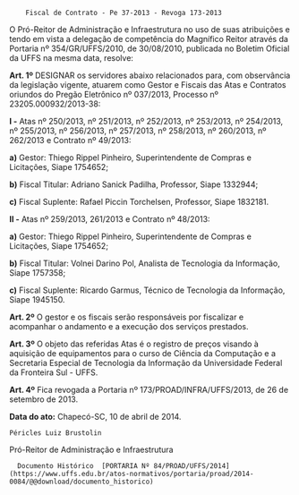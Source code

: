         Fiscal de Contrato - Pe 37-2013 - Revoga 173-2013  

O Pró-Reitor de Administração e Infraestrutura no uso de suas atribuições e tendo em vista a delegação de competência do Magnífico Reitor através da Portaria nº 354/GR/UFFS/2010, de 30/08/2010, publicada no Boletim Oficial da UFFS na mesma data, resolve:

 **Art. 1º** DESIGNAR os servidores abaixo relacionados para, com observância da legislação vigente, atuarem como Gestor e Fiscais das Atas e Contratos oriundos do Pregão Eletrônico nº 037/2013, Processo nº 23205.000932/2013-38:

 **I -** Atas nº 250/2013, nº 251/2013, nº 252/2013, nº 253/2013, nº 254/2013, nº 255/2013, nº 256/2013, nº 257/2013, nº 258/2013, nº 260/2013, nº 262/2013 e Contrato nº 49/2013:

 **a)** Gestor: Thiego Rippel Pinheiro, Superintendente de Compras e Licitações, Siape 1754652;

 **b)** Fiscal Titular: Adriano Sanick Padilha, Professor, Siape 1332944;

 **c)** Fiscal Suplente: Rafael Piccin Torchelsen, Professor, Siape 1832181.

 **II -** Atas nº 259/2013, 261/2013 e Contrato nº 48/2013:

 **a)** Gestor: Thiego Rippel Pinheiro, Superintendente de Compras e Licitações, Siape 1754652;

 **b)** Fiscal Titular: Volnei Darino Pol, Analista de Tecnologia da Informação, Siape 1757358;

 **c)** Fiscal Suplente: Ricardo Garmus, Técnico de Tecnologia da Informação, Siape 1945150.

 **Art. 2º** O gestor e os fiscais serão responsáveis por fiscalizar e acompanhar o andamento e a execução dos serviços prestados.

 **Art. 3º** O objeto das referidas Atas é o registro de preços visando à aquisição de equipamentos para o curso de Ciência da Computação e a Secretaria Especial de Tecnologia da Informação da Universidade Federal da Fronteira Sul - UFFS.

 **Art. 4º** Fica revogada a Portaria nº 173/PROAD/INFRA/UFFS/2013, de 26 de setembro de 2013.

  

   **Data do ato:** Chapecó-SC, 10 de abril de 2014.   
 

    Péricles Luiz Brustolin   
 Pró-Reitor de Administração e Infraestrutura 

      Documento Histórico  [PORTARIA Nº 84/PROAD/UFFS/2014](https://www.uffs.edu.br/atos-normativos/portaria/proad/2014-0084/@@download/documento_historico)     
      